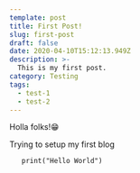 ```yaml
---
template: post
title: First Post!
slug: first-post
draft: false
date: 2020-04-10T15:12:13.949Z
description: >-
  This is my first post.
category: Testing
tags:
  - test-1
  - test-2
---
```

Holla folks!😁

Trying to setup my first blog

```
   print("Hello World")
```
